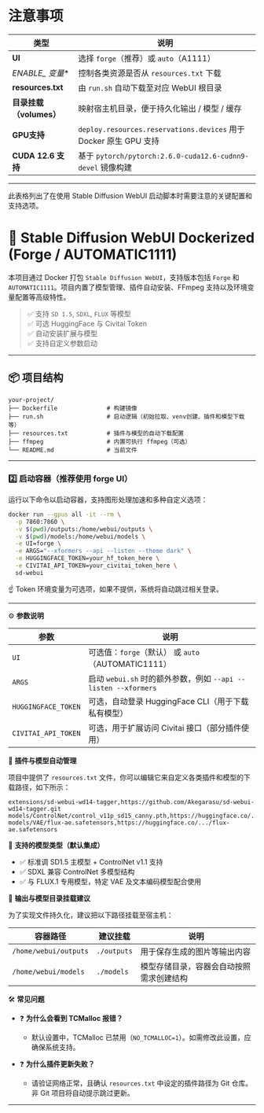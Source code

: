 # 注意事项

| 类型                 | 说明                                                                                         |
|--------------------|--------------------------------------------------------------------------------------------|
| **UI**               | 选择 `forge`（推荐）或 `auto`（A1111）                                                         |
| **ENABLE_* 变量**    | 控制各类资源是否从 `resources.txt` 下载                                                         |
| **resources.txt**   | 由 `run.sh` 自动下载至对应 WebUI 根目录                                                            |
| **目录挂载（volumes）** | 映射宿主机目录，便于持久化输出 / 模型 / 缓存                                                      |
| **GPU支持**           | `deploy.resources.reservations.devices` 用于 Docker 原生 GPU 支持                               |
| **CUDA 12.6 支持**    | 基于 `pytorch/pytorch:2.6.0-cuda12.6-cudnn9-devel` 镜像构建                                    |

---

此表格列出了在使用 Stable Diffusion WebUI 启动脚本时需要注意的关键配置和支持选项。


# 🧠 Stable Diffusion WebUI Dockerized (Forge / AUTOMATIC1111)

本项目通过 Docker 打包 `Stable Diffusion WebUI`，支持版本包括 `Forge` 和 `AUTOMATIC1111`。项目内置了模型管理、插件自动安装、FFmpeg 支持以及环境变量配置等高级特性。

> ✅ 支持 `SD 1.5`, `SDXL`, `FLUX` 等模型  
> ✅ 可选 HuggingFace 与 Civitai Token  
> ✅ 自动安装扩展与模型  
> ✅ 支持自定义参数启动

---

## 📦 项目结构

```plaintext
your-project/
├── Dockerfile              # 构建镜像
├── run.sh                  # 启动逻辑（初始拉取、venv创建、插件和模型下载等）
├── resources.txt           # 插件与模型的自动下载配置
├── ffmpeg                  # 内置可执行 ffmpeg（可选）
└── README.md               # 当前文件
```

---

### 2️⃣ 启动容器（推荐使用 forge UI）

运行以下命令以启动容器，支持图形处理加速和多种自定义选项：

```bash
docker run --gpus all -it --rm \
  -p 7860:7860 \
  -v $(pwd)/outputs:/home/webui/outputs \
  -v $(pwd)/models:/home/webui/models \
  -e UI=forge \
  -e ARGS="--xformers --api --listen --theme dark" \
  -e HUGGINGFACE_TOKEN=your_hf_token_here \
  -e CIVITAI_API_TOKEN=your_civitai_token_here \
  sd-webui
```

☝️ Token 环境变量为可选项，如果不提供，系统将自动跳过相关登录。

----

⚙️ **参数说明**

| 参数                | 说明                                                                         |
|---------------------|------------------------------------------------------------------------------|
| `UI`                | 可选值：`forge`（默认） 或 `auto`（AUTOMATIC1111）                            |
| `ARGS`              | 启动 `webui.sh` 时的额外参数，例如 `--api --listen --xformers`               |
| `HUGGINGFACE_TOKEN` | 可选，自动登录 HuggingFace CLI（用于下载私有模型）                            |
| `CIVITAI_API_TOKEN` | 可选，用于扩展访问 Civitai 接口（部分插件使用）                               |

🔌 **插件与模型自动管理**

项目中提供了 `resources.txt` 文件，你可以编辑它来自定义各类插件和模型的下载路径，如下所示：

```plaintext
extensions/sd-webui-wd14-tagger,https://github.com/Akegarasu/sd-webui-wd14-tagger.git
models/ControlNet/control_v11p_sd15_canny.pth,https://huggingface.co/.../canny.pth
models/VAE/flux-ae.safetensors,https://huggingface.co/.../flux-ae.safetensors
```

🧠 **支持的模型类型（默认集成）**

- ✅ 标准调 SD1.5 主模型 + ControlNet v1.1 支持
- ✅ SDXL 兼容 ControlNet 多模型结构
- ✅ 与 FLUX.1 专用模型，特定 VAE 及文本编码模型配合使用

📂 **输出与模型目录挂载建议**

为了实现文件持久化，建议把以下路径挂载至宿主机：

| 容器路径             | 建议挂载   | 说明                                    |
|----------------------|------------|-----------------------------------------|
| `/home/webui/outputs` | `./outputs` | 用于保存生成的图片等输出内容            |
| `/home/webui/models`  | `./models`  | 模型存储目录，容器会自动按照需求创建结构  |

🛠️ **常见问题**

- ❓ **为什么会看到 TCMalloc 报错？**
  - 默认设置中，TCMalloc 已禁用（`NO_TCMALLOC=1`）。如需修改此设置，应确保系统支持。

- ❓ **为什么插件更新失败？**
  - 请验证网络正常，且确认 `resources.txt` 中设定的插件路径为 Git 仓库。非 Git 项目将自动提示跳过更新。

---
